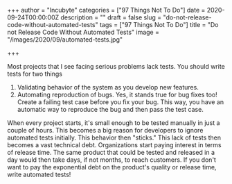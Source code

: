 +++
author = "Incubyte"
categories = ["97 Things Not To Do"]
date = 2020-09-24T00:00:00Z
description = ""
draft = false
slug = "do-not-release-code-without-automated-tests"
tags = ["97 Things Not To Do"]
title = "Do not Release Code Without Automated Tests"
image = "/images/2020/09/automated-tests.jpg"

+++

Most projects that I see facing serious problems lack tests. You should write tests for two things

1. Validating behavior of the system as you develop new features.
2. Automating reproduction of bugs. Yes, it stands true for bug fixes too! Create a failing test case before you fix your bug. This way, you have an automatic way to reproduce the bug and then pass the test case.

When every project starts, it's small enough to be tested manually in just a couple of hours. This becomes a big reason for developers to ignore automated tests initially. This behavior then "sticks." This lack of tests then becomes a vast technical debt. Organizations start paying interest in terms of release time. The same product that could be tested and released in a day would then take days, if not months, to reach customers. If you don't want to pay the exponential debt on the product's quality or release time, write automated tests!
